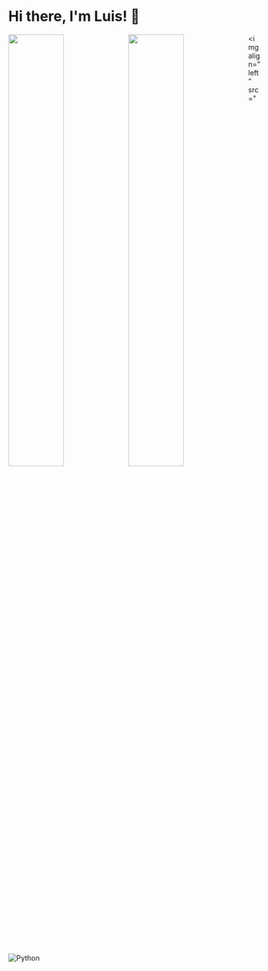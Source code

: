 # Hi there, I'm Luis! 👋 

<img align="left" width="47%" src="https://github-readme-stats.vercel.app/api?username=D0nFrancesco&show_icons=true&theme=radical" />

<img align="left" width="47%" src="https://github-readme-stats.vercel.app/api/top-langs/?username=D0nFrancesco&layout=compact)](https://github.com/anuraghazra/github-readme-stats"/>

<img  align="left" src="![Python](https://img.shields.io/badge/python-3670A0?style=for-the-badge&logo=python&logoColor=ffdd54)
                                                                                            
